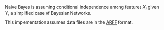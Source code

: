 Naive Bayes is assuming conditional independence among features $X_i$ given $Y$, a simplified case of Bayesian Networks.

This implementation assumes data files are in the [ARFF](http://weka.wikispaces.com/ARFF+%28stable+version%29) format.
